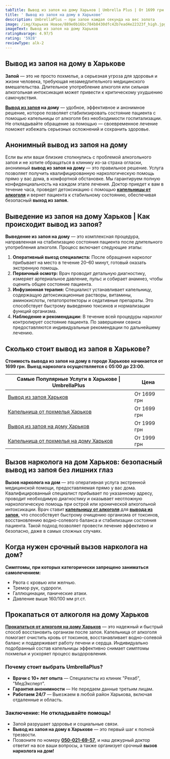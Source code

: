 ```yaml
---
tabTitle: Вывод из запоя на дому Харьков | Umbrella Plus | От 1699 грн
title: ' Вывод из запоя на дому в Харькове'
description: UmbrellaPlus — при запое каждая секунда на вес золота
image: /img/Харьков Новое/889e0b16bc784b8430dfc42b7ead4e22323f_high.jpg
imageText: Вывод из запоя на дому Харьков
ratingAvarage: 4.97/5
rating: '5928'
reviewType: alk-2
---
```


## Вывод из запоя на дому в Харькове

**Запой** — это не просто похмелье, а серьезная угроза для здоровья и жизни человека, требующая незамедлительного медицинского вмешательства. Длительное употребление алкоголя или сильная алкогольная интоксикация может привести к критическому ухудшению самочувствия.

**[Вывод из запоя](https://umbrella-plus.com.ua/kharkiv/vivod-iz-zapoia-kharkiv/) на дому**  — удобное, эффективное и анонимное решение, которое позволяет стабилизировать состояние пациента с помощью капельницы от алкоголя без необходимости госпитализации. Не откладывайте обращение за помощью — своевременное лечение поможет избежать серьезных осложнений и сохранить здоровье.

## Анонимный вывод из запоя на дому

Если вы или ваши близкие столкнулись с проблемой алкогольного запоя и не хотите обращаться в клинику из-за страха огласки, анонимный **вывод из запоя на дому** — это правильное решение. Услуга позволяет получить квалифицированную наркологическую помощь прямо у вас дома, в комфортной обстановке. Мы гарантируем полную конфиденциальность на каждом этапе лечения. Доктор приедет к вам в течение часа, проведет детоксикацию с помощью **[капельницы от алкоголя](https://umbrella-plus.com.ua/kharkiv/kapelnica_ot_alkogola_kharkiv/)** и вернет пациента к стабильному состоянию, обеспечивая безопасный **выход из запоя.**

## Выведение из запоя на дому Харьков | Как происходит вывод из запоя?

**Выведение из запоя на дому** — это комплексная процедура, направленная на стабилизацию состояния пациента после длительного употребления алкоголя. Процесс включает следующие этапы:

1. **Оперативный выезд специалиста:** После обращения нарколог прибывает на место в течение 20–60 минут, готовый оказать экстренную помощь.
2. **Первичный осмотр:** Врач проводит детальную диагностику, измеряет артериальное давление, пульс и собирает анамнез, чтобы оценить общее состояние пациента.
3. **Инфузионная терапия:** Специалист устанавливает капельницу, содержащую детоксикационные растворы, витамины, аминокислоты, гепатопротекторы и седативные препараты. Это способствует быстрому выведению токсинов и нормализации функций организма.
4. **Наблюдение и рекомендации:** В течение всей процедуры нарколог контролирует состояние пациента. По завершении сеанса предоставляются индивидуальные рекомендации по дальнейшему лечению.

## Сколько стоит вывод из запоя в Харькове?

**Стоимость вывода из запоя на дому в городе Харькове** **начинается от 1699 грн.** **Выезд нарколога осуществляется с** **05:00** **до** **23:00.**

| Самые Популярные Услуги в Харькове \| UmbrellaPlus                              | Цена        |
| ------------------------------------------------------------------------------- | ----------- |
| [Вывод из запоя Харьков](vivod-iz-zapoia-kharkiv)                               | От 1699 грн |
| [Капельница от похмелья Харьков](Kapelnica_ot_alkogola_kharkiv)                 | От 1699 грн |
| [Вывод из запоя на дому Харьков](Vivod-iz-zapoia-na-domy-kharkiv)               | От 1999 грн |
| [Капельница от похмелья на дому Харьков](Kapelnica_ot_alkogola_na_domy_kharkiv) | От 1999 грн |

## Вызов нарколога на дом Харьков: безопасный вывод из запоя без лишних глаз

**Вызов нарколога на дом** — это оперативная услуга экстренной медицинской помощи, предоставляемая прямо у вас дома. Квалифицированный специалист прибывает по указанному адресу, проводит необходимую диагностику и оказывает неотложную наркологическую помощь при острой или хронической алкогольной интоксикации. Врач ставит **[капельницу от алкоголя](https://umbrella-plus.com.ua/kharkiv/kapelnica_ot_alkogola_kharkiv/)** для **[вывода из запоя,](https://umbrella-plus.com.ua/kharkiv/vivod-iz-zapoia-kharkiv/)** что способствует быстрому очищению организма от токсинов, восстановлению водно-солевого баланса и стабилизации состояния пациента. Такой подход позволяет провести лечение эффективно и безопасно, даже в самых сложных случаях.

## Когда нужен срочный вызов нарколога на дом?

**Симптомы, при которых категорически запрещено заниматься самолечением:**

* Рвота с кровью или желчью.
* Тремор рук, судороги.
* Галлюцинации, панические атаки.
* Давление выше 160/100 мм рт.ст.

## Прокапаться от алкоголя на дому Харьков

**[Прокапаться от алкоголя на дому Харьков](https://umbrella-plus.com.ua/kharkiv/kapelnica_ot_alkogola_na_domy_kharkiv/)** — это надежный и быстрый способ восстановить организм после запоя. Капельница от алкоголя помогает очистить кровь от токсинов, восстанавливает водно-солевой баланс и поддерживает работу печени и сердца. Индивидуально подобранный состав капельницы эффективно снимает симптомы похмелья и ускоряет процесс выздоровления.

### Почему стоит выбрать UmbrellaPlus?

* **Врачи с 10+ лет опыта** — Специалисты из клиник "Рехаб", "МедЭксперт".
* **Гарантия анонимности** — Не передаем данные третьим лицам.
* **Работаем 24/7** — Выезжаем в любой район Харькова, включая отдаленные и область.

### Заключение: Не откладывайте помощь!

* Запой разрушает здоровье и социальные связи.
* **Вывод из запоя на дому в Харькове** — это первый шаг к полной трезвости.
* Позвоните по номеру **[050-021-69-57](tel:0500216957)**, и наш дежурный доктор ответит на все ваши вопросы, а также организует срочный **вызов нарколога на дом!**
